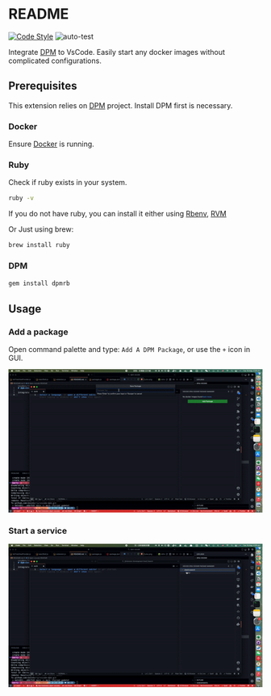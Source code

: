 # README

[![Code Style](https://badgen.net/badge/code%20style/airbnb/ff5a5f?icon=airbnb)](https://github.com/airbnb/javascript)
![auto-test](https://github.com/UoooBarry/vscode-dpm/actions/workflows/node.js.yml/badge.svg)

Integrate [DPM](https://github.com/songhuangcn/dpm) to VsCode. Easily start any docker images without complicated configurations.

## Prerequisites

This extension relies on [DPM](https://github.com/songhuangcn/dpm) project. Install DPM first is necessary.

### Docker

Ensure [Docker](https://www.docker.com/products/docker-desktop/) is running.

### Ruby

Check if ruby exists in your system.

```bash
ruby -v
```

If you do not have ruby, you can install it either using [Rbenv](https://github.com/rbenv/rbenv), [RVM](https://rvm.io/)

Or Just using brew:

```bash
brew install ruby
```

### DPM

```bash
gem install dpmrb
```

## Usage

### Add a package

Open command palette and type: `Add A DPM Package`, or use the `+` icon in GUI.

![add-package](./docs/assets/gifs/add-package.gif)

### Start a service

![start-package](./docs/assets/gifs/start-package.gif)
